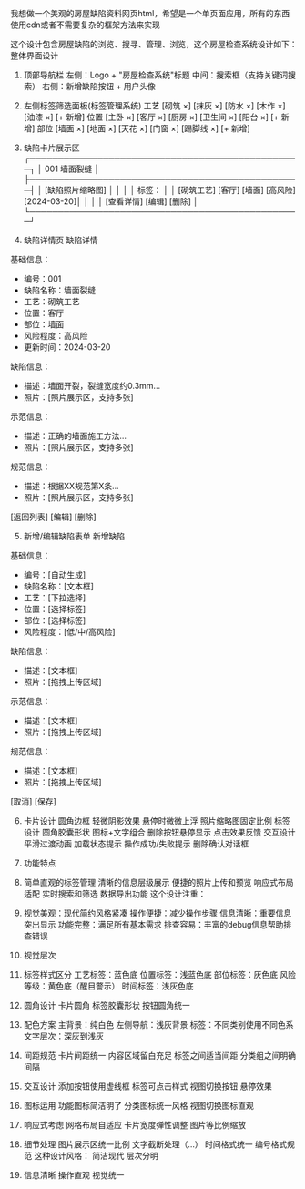 我想做一个美观的房屋缺陷资料网页html，希望是一个单页面应用，所有的东西使用cdn或者不需要复杂的框架方法来实现

这个设计包含房屋缺陷的浏览、搜寻、管理、浏览，这个房屋检查系统设计如下：
整体界面设计
1. 顶部导航栏
左侧：Logo + "房屋检查系统"标题
中间：搜索框（支持关键词搜索）
右侧：新增缺陷按钮 + 用户头像
2. 左侧标签筛选面板(标签管理系统)
工艺
[砌筑 ×] [抹灰 ×] [防水 ×] 
[木作 ×] [油漆 ×] [+ 新增]
位置
[主卧 ×] [客厅 ×] [厨房 ×]
[卫生间 ×] [阳台 ×] [+ 新增]
部位
[墙面 ×] [地面 ×] [天花 ×]
[门窗 ×] [踢脚线 ×] [+ 新增]

3. 缺陷卡片展示区
┌────────────────────────────────────────────────┐
│ 001 墙面裂缝                                  │
├────────────────────────────────────────────────┤
│ [缺陷照片缩略图]                              │
│                                                │
│ 标签：                                         │
│ [砌筑工艺] [客厅] [墙面] [高风险] [2024-03-20]│
│                                                │
│ [查看详情] [编辑] [删除]                      │
└────────────────────────────────────────────────┘
4. 缺陷详情页
缺陷详情

基础信息：
- 编号：001
- 缺陷名称：墙面裂缝
- 工艺：砌筑工艺
- 位置：客厅
- 部位：墙面
- 风险程度：高风险
- 更新时间：2024-03-20

缺陷信息：
- 描述：墙面开裂，裂缝宽度约0.3mm...
- 照片：[照片展示区，支持多张]

示范信息：
- 描述：正确的墙面施工方法...
- 照片：[照片展示区，支持多张]

规范信息：
- 描述：根据XX规范第X条...
- 照片：[照片展示区，支持多张]

[返回列表] [编辑] [删除]

5. 新增/编辑缺陷表单
新增缺陷

基础信息：
- 编号：[自动生成]
- 缺陷名称：[文本框]
- 工艺：[下拉选择]
- 位置：[选择标签]
- 部位：[选择标签]
- 风险程度：[低/中/高风险]

缺陷信息：
- 描述：[文本框]
- 照片：[拖拽上传区域]

示范信息：
- 描述：[文本框]
- 照片：[拖拽上传区域]

规范信息：
- 描述：[文本框]
- 照片：[拖拽上传区域]

[取消] [保存]

6. 卡片设计
圆角边框
轻微阴影效果
悬停时微微上浮
照片缩略图固定比例
标签设计
圆角胶囊形状
图标+文字组合
删除按钮悬停显示
点击效果反馈
交互设计
平滑过渡动画
加载状态提示
操作成功/失败提示
删除确认对话框
7. 功能特点

8. 简单直观的标签管理
清晰的信息层级展示
便捷的照片上传和预览
响应式布局适配
实时搜索和筛选
数据导出功能
这个设计注重：
1. 视觉美观：现代简约风格紧凑
操作便捷：减少操作步骤
信息清晰：重要信息突出显示
功能完整：满足所有基本需求
排查容易：丰富的debug信息帮助排查错误

8. 视觉层次
9. 标签样式区分
工艺标签：蓝色底
位置标签：浅蓝色底
部位标签：灰色底
风险等级：黄色底（醒目警示）
时间标签：浅灰色底
2. 圆角设计
卡片圆角
标签胶囊形状
按钮圆角统一
4. 配色方案
主背景：纯白色
左侧导航：浅灰背景
标签：不同类别使用不同色系
文字层次：深灰到浅灰
5. 间距规范
卡片间距统一
内容区域留白充足
标签之间适当间距
分类组之间明确间隔
6. 交互设计
添加按钮使用虚线框
标签可点击样式
视图切换按钮
悬停效果
7. 图标运用
功能图标简洁明了
分类图标统一风格
视图切换图标直观
8. 响应式考虑
网格布局自适应
卡片宽度弹性调整
图片等比例缩放
9. 细节处理
图片展示区统一比例
文字截断处理（...）
时间格式统一
编号格式规范
这种设计风格：
简洁现代
层次分明
3. 信息清晰
操作直观
视觉统一 